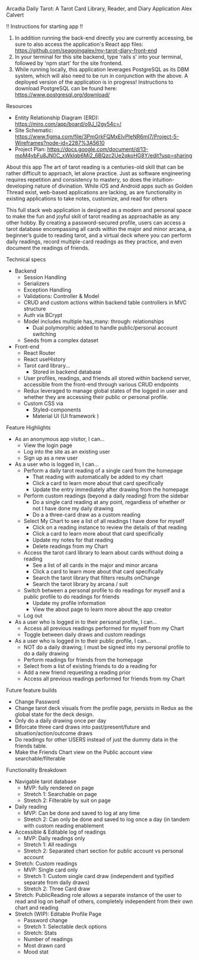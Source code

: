 Arcadia Daily Tarot: A Tarot Card Library, Reader, and Diary Application
Alex Calvert

!! Instructions for starting app !!
1. In addition running the back-end directly you are currently accessing, be sure to also access the application's React app files: https://github.com/seagoingalex/my-tarot-diary-front-end
2. In your terminal for this site backend, type 'rails s' into your terminal, followed by 'npm start' for the site frontend.
3. While running locally, this application leverages PostgreSQL as its DBM system, which will also need to be run in conjunction with the above. A deployed version of the application is in progress! Instructions to download PostgreSQL can be found here: https://www.postgresql.org/download/

Resources
- Entity Relationship Diagram (ERD): https://miro.com/app/board/o9J_l2gv54c=/
- Site Schematic: https://www.figma.com/file/3PmGrkFQMxElvPleNR6mI7/Project-5-Wireframes?node-id=2287%3A5610
- Project Plan: https://docs.google.com/document/d/13-mpM4ybFu8JN0C_xWklqb6Mi2_6BQzc2Ue2qkoHG8Y/edit?usp=sharing

About this app
The art of tarot reading is a centuries-old skill that can be rather difficult to approach, let alone practice. Just as software engineering requires repetition and consistency to mastery, so does the intuition-developing nature of divination. While iOS and Android apps such as Golden Thread exist, web-based applications are lacking, as are functionality in existing applications to take notes, customize, and read for others

This full stack web application is designed as a modern and personal space to make the fun and joyful skill of tarot reading as approachable as any other hobby. By creating a password-secured profile, users can access a tarot database encompassing all cards within the major and minor arcana, a beginner’s guide to reading tarot, and a virtual deck where you can perform daily readings,  record multiple-card readings as they practice, and even document the readings of friends.

Technical specs
- Backend
    - Session Handling
    - Serializers
    - Exception Handling
    - Validations: Controller & Model
    - CRUD and custom actions within backend table controllers in MVC structure
    - Auth via BCrypt
    - Model includes multiple has_many: through: relationships 
        - Dual polymorphic added to handle public/personal account switching
    - Seeds from a complex dataset
- Front-end
    - React Router
    - React useHistory
    - Tarot card library...
        - Stored in backend database
    - User profiles, readings, and friends all stored within backend server, accessible from the front-end through various CRUD endpoints
    - Redux leveraged to manage global states of the logged in user and whether they are accessing their public or personal profile.
    - Custom CSS via
        - Styled-components
        - Material UI (UI framework )

Feature Highlights
- As an anonymous app visitor, I can…
    - View the login page
    - Log into the site as an existing user
    - Sign up as a new user
- As a user who is logged in, I can…
    - Perform a daily tarot reading of a single card from the homepage
        - That reading with automatically be added to my chart
        - Click a card to learn more about that card specifically
        - Update the entry immediately after drawing from the homepage
    - Perform custom readings (beyond a daily reading) from the sidebar
        - Do a single card reading at any point, regardless of whether or not I have done my daily drawing
        - Do a a three-card draw as a custom reading
    - Select My Chart to see a list of all readings I have done for myself
        - Click on a reading instance to review the details of that reading
        - Click a card to learn more about that card specifically
        - Update my notes for that reading
        - Delete readings from my Chart
    - Access the tarot card library to learn about cards without doing a reading
        - See a list of all cards in the major and minor arcana
        - Click a card to learn more about that card specifically
        - Search the tarot library that filters results onChange
        - Search the tarot library by arcana / suit
    - Switch between a personal profile to do readings for myself and a public profile to do readings for friends
        - Update my profile information
        - View the about page to learn more about the app creator
    - Log out
- As a user who is logged in to their personal profile, I can…
    - Access all previous readings performed for myself from my Chart
    - Toggle between daily draws and custom readings
- As a user who is logged in to their public profile, I can…
    - NOT do a daily drawing; I must be signed into my personal profile to do a daily drawing
    - Perform readings for friends from the homepage
    - Select from a list of existing friends to do a reading for
    - Add a new friend requesting a reading prior
    - Access all previous readings performed for friends from my Chart


Future feature builds
- Change Password
- Change tarot deck visuals from the profile page, persists in Redux as the global state for the deck design.
- Only do a daily drawing once per day
- Biforcate three card draws into past/present/future and situation/action/outcome draws
- Do readings for other USERS instead of just the dummy data in the friends table.
- Make the Friends Chart view on the Public account view searchable/filterable

Functionality Breakdown
- Navigable tarot database
    - MVP: fully rendered on page
    - Stretch 1: Searchable on page
    - Stretch 2: Filterable by suit on page
- Daily reading
    - MVP: Can be done and saved to log at any time
    - Stretch 2: Can only be done and saved to log once a day (in tandem with custom reading enablement
- Accessible & Editable log of readings
    - MVP: Daily readings only
    - Stretch 1: All readings
    - Stretch 2: Separated chart section for public account vs personal account
- Stretch: Custom readings
    - MVP: Single card only
    - Stretch 1: Custom single card draw (independent and typified separate from daily draws)
    - Stretch 2: Three Card draw
- Stretch: PublicReading role allows a separate instance of the user to read and log on behalf of others, completely independent from their own chart and reading
- Stretch (WIP): Editable Profile Page
    - Password change
    - Stretch 1: Selectable deck options
    - Stretch: Stats
    - Number of readings
    - Most drawn card
    - Mood stat


